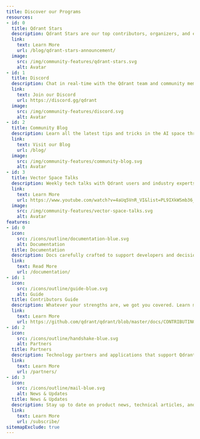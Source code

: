 ```yaml
---
title: Discover our Programs
resources:
- id: 0
  title: Qdrant Stars
  description: Qdrant Stars are our top contributors, organizers, and evangelists. Learn more about how you can become a Star.
  link:
    text: Learn More
    url: /blog/qdrant-stars-announcement/
  image:
    src: /img/community-features/qdrant-stars.svg
    alt: Avatar
- id: 1
  title: Discord
  description: Chat in real-time with the Qdrant team and community members.
  link:
    text: Join our Discord
    url: https://discord.gg/qdrant
  image:
    src: /img/community-features/discord.svg
    alt: Avatar
- id: 2
  title: Community Blog
  description: Learn all the latest tips and tricks in the AI space through our community blog.
  link:
    text: Visit our Blog
    url: /blog/
  image:
    src: /img/community-features/community-blog.svg
    alt: Avatar
- id: 3
  title: Vector Space Talks
  description: Weekly tech talks with Qdrant users and industry experts.
  link:
    text: Learn More
    url: https://www.youtube.com/watch?v=4aUq5VnR_VI&list=PL9IXkWSmb36_eANzd_sKeQ3tXbFiEGEWn&pp=iAQB
  image:
    src: /img/community-features/vector-space-talks.svg
    alt: Avatar
features:
- id: 0
  icon:
    src: /icons/outline/documentation-blue.svg
    alt: Documentation
  title: Documentation
  description: Docs carefully crafted to support developers and decision-makers learning about Qdrant features.
  link:
    text: Read More
    url: /documentation/
- id: 1
  icon:
    src: /icons/outline/guide-blue.svg
    alt: Guide
  title: Contributors Guide
  description: Whatever your strengths are, we got you covered. Learn more about how to contribute to Qdrant.
  link:
    text: Learn More
    url: https://github.com/qdrant/qdrant/blob/master/docs/CONTRIBUTING.md 
- id: 2
  icon:
    src: /icons/outline/handshake-blue.svg
    alt: Partners
  title: Partners
  description: Technology partners and applications that support Qdrant.
  link:
    text: Learn More
    url: /partners/
- id: 3
  icon:
    src: /icons/outline/mail-blue.svg
    alt: News & Updates
  title: News & Updates
  description: Stay up to date on product news, technical articles, and more. 
  link:
    text: Learn More
    url: /subscribe/
sitemapExclude: true
---
```

